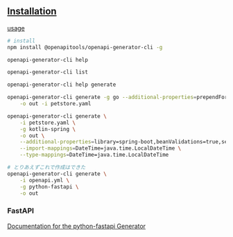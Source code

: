 ## [Installation](https://openapi-generator.tech/docs/installation/)

[usage](https://openapi-generator.tech/docs/usage)

```sh
# install
npm install @openapitools/openapi-generator-cli -g

openapi-generator-cli help

openapi-generator-cli list

openapi-generator-cli help generate

openapi-generator-cli generate -g go --additional-properties=prependFormOrBodyParameters=true \
    -o out -i petstore.yaml

openapi-generator-cli generate \
    -i petstore.yaml \
    -g kotlin-spring \
    -o out \
    --additional-properties=library=spring-boot,beanValidations=true,serviceImplementation=true \
    --import-mappings=DateTime=java.time.LocalDateTime \
    --type-mappings=DateTime=java.time.LocalDateTime

# とりあえずこれで作成はできた
openapi-generator-cli generate \
    -i openapi.yml \
    -g python-fastapi \
    -o out
```

### FastAPI

[Documentation for the python-fastapi Generator](https://openapi-generator.tech/docs/generators/python-fastapi)
